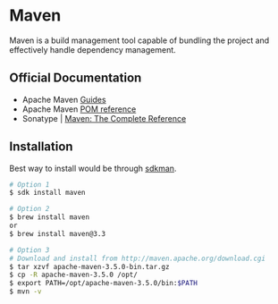 # Maven

Maven is a build management tool capable of bundling the project and effectively handle dependency management.

## Official Documentation

* Apache Maven [Guides](http://maven.apache.org/guides/)
* Apache Maven [POM reference](https://maven.apache.org/pom.html)
* Sonatype | [Maven: The Complete Reference](https://books.sonatype.com/mvnref-book/reference/index.html)

## Installation

Best way to install would be through [sdkman](./01-version-manager.md).

```sh
# Option 1
$ sdk install maven

# Option 2
$ brew install maven
or
$ brew install maven@3.3

# Option 3
# Download and install from http://maven.apache.org/download.cgi
$ tar xzvf apache-maven-3.5.0-bin.tar.gz
$ cp -R apache-maven-3.5.0 /opt/
$ export PATH=/opt/apache-maven-3.5.0/bin:$PATH
$ mvn -v
```
